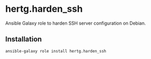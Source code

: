 # hertg.harden_ssh

Ansible Galaxy role to harden SSH server configuration on Debian.

## Installation

```
ansible-galaxy role install hertg.harden_ssh
```
